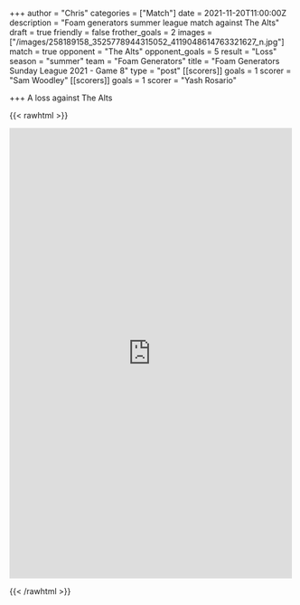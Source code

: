 +++
author = "Chris"
categories = ["Match"]
date = 2021-11-20T11:00:00Z
description = "Foam generators summer league match against The Alts"
draft = true
friendly = false
frother_goals = 2
images = ["/images/258189158_3525778944315052_4119048614763321627_n.jpg"]
match = true
opponent = "The Alts"
opponent_goals = 5
result = "Loss"
season = "summer"
team = "Foam Generators"
title = "Foam Generators Sunday League 2021 - Game 8"
type = "post"
[[scorers]]
goals = 1
scorer = "Sam Woodley"
[[scorers]]
goals = 1
scorer = "Yash Rosario"

+++
A loss against The Alts

{{< rawhtml >}} <div class="row"><iframe src="https://www.facebook.com/plugins/post.php?href=https%3A%2F%2Fwww.facebook.com%2FNZSundayFootball%2Fposts%2F3525780147648265&show_text=true&width=500" width="500" height="797" style="border:none;overflow:hidden" scrolling="no" frameborder="0" allowfullscreen="true" allow="autoplay; clipboard-write; encrypted-media; picture-in-picture; web-share"></iframe></div>

{{< /rawhtml >}}